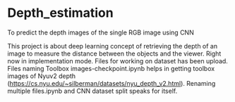 # Depth_estimation
To predict the depth images of the single RGB image using CNN

This project is about deep learning concept of retrieving the depth of an image to measure the distance between the objects and the viewer. Right now in implementation mode. Files for working on dataset has been upload. Files naming Toolbox images-checkpoint.ipynb helps in getting toolbox images of Nyuv2 depth (https://cs.nyu.edu/~silberman/datasets/nyu_depth_v2.html).
Renaming multiple files.ipynb and CNN dataset split speaks for itself. 
